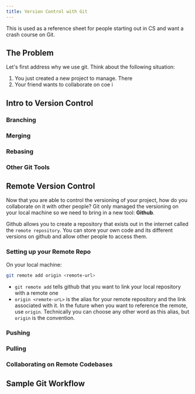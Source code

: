 ```yaml
---
title: Version Control with Git
---
```


This is used as a reference sheet for people starting out in CS and want a crash course on Git. 

## The Problem
Let's first address why we use git. Think about the following situation:

1. You just created a new project to manage. There
2. Your friend wants to collaborate on coe i

## Intro to Version Control


### Branching

### Merging

### Rebasing

### Other Git Tools

## Remote Version Control
Now that you are able to control the versioning of your project, how do you collaborate on it with other people? Git only managed the versioning on your local machine so we need to bring in a new tool: **Github**.

Github allows you to create a repository that exists out in the internet called the `remote repository`. You can store your own code and its different versions on github and allow other people to access them.

### Setting up your Remote Repo

On your local machine:
``` bash
git remote add origin <remote-url>
```

- `git remote add` tells github that you want to link your local repository with a remote one
- `origin <remote-urL>` is the alias for your remote repository and the link associated with it. In the future when you want to reference the remote, use `origin`. Technically you can choose any other word as this alias, but `origin` is the convention. 


### Pushing

### Pulling

### Collaborating on Remote Codebases

## Sample Git Workflow
